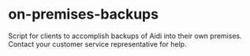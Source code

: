 # on-premises-backups
Script for clients to accomplish backups of Aidi into their own premises. Contact your customer service representative for help.
